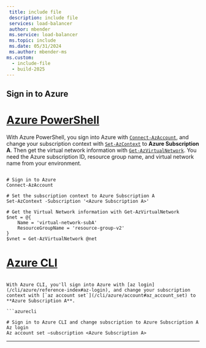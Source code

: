 ```yaml
---
 title: include file
 description: include file
 services: load-balancer
 author: mbender
 ms.service: load-balancer
 ms.topic: include
 ms.date: 05/31/2024
 ms.author: mbender-ms
ms.custom:
  - include-file
  - build-2025
---
```


## Sign in to Azure

# [Azure PowerShell](#tab/azurepowershell)

With Azure PowerShell, you sign into Azure with [`Connect-AzAccount`](/powershell/module/az.accounts/connect-azaccount), and change your subscription context with [`Set-AzContext`](/powershell/module/az.accounts/set-azcontext) to **Azure Subscription A**. Then get the virtual network information with [`Get-AzVirtualNetwork`](/powershell/module/az.network/get-azvirtualnetwork). You need the Azure subscription ID, resource group name, and virtual network name from your environment.
 

```azurepowershell

# Sign in to Azure
Connect-AzAccount

# Set the subscription context to Azure Subscription A
Set-AzContext -Subscription '<Azure Subscription A>'     

# Get the Virtual Network information with Get-AzVirtualNetwork
$net = @{
    Name = 'virtual-network-subA'
    ResourceGroupName = 'resource-group-v2'
}
$vnet = Get-AzVirtualNetwork @net
```

# [Azure CLI](#tab/azurecli/)

```azurecli

With Azure CLI, you'll sign into Azure with [az login](/cli/azure/reference-index#az-login), and change your subscription context with [`az account set`](/cli/azure/account#az_account_set) to **Azure Subscription A**.

```azurecli

# Sign in to Azure CLI and change subscription to Azure Subscription A
Az login
Az account set –subscription <Azure Subscription A>
```

---